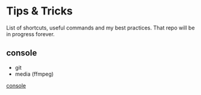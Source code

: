 # Tips &amp; Tricks

List of shortcuts, useful commands and my best practices. That repo will be in progress forever.

## console

- git
- media (ffmpeg)

[console](console.md)
